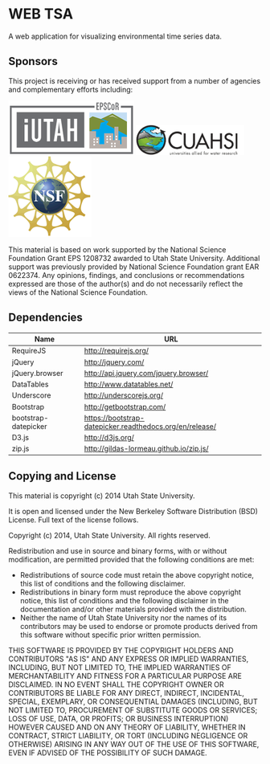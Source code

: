 WEB TSA
======

A web application for visualizing environmental time series data.

Sponsors
---------
This project is receiving or has received support from a number of agencies and complementary efforts including:

![iUTAH](/doc/images/iutah_eu_horz_sm.png)    ![CUAHSI](/doc/images/cuahsi_logo_sm.gif)    ![NSF](/doc/images/nsf.gif)

This material is based on work supported by the National Science Foundation Grant EPS 1208732 awarded to Utah State University.  Additional support was previously provided by National Science Foundation grant EAR 0622374.  Any opinions, findings, and conclusions or recommendations expressed are those of the author(s) and do not necessarily reflect the views of the National Science Foundation.

Dependencies
-------------

| Name |  URL
| ------------- | ----------- 
| RequireJS     | http://requirejs.org/
| jQuery        | http://jquery.com/
| jQuery.browser           | http://api.jquery.com/jquery.browser/
| DataTables            | http://www.datatables.net/
| Underscore           | http://underscorejs.org/
| Bootstrap           | http://getbootstrap.com/
| bootstrap-datepicker           | https://bootstrap-datepicker.readthedocs.org/en/release/
| D3.js           | http://d3js.org/
| zip.js           | http://gildas-lormeau.github.io/zip.js/

Copying and License
----------------------------

This material is copyright (c) 2014 Utah State University.

It is open and licensed under the New Berkeley Software Distribution (BSD) License.  Full text of the license follows.

Copyright (c) 2014, Utah State University. All rights reserved.

Redistribution and use in source and binary forms, with or without modification, are permitted provided that the following conditions are met:

*  Redistributions of source code must retain the above copyright notice, this list of conditions and the following disclaimer.
*  Redistributions in binary form must reproduce the above copyright notice, this list of conditions and the following disclaimer in the documentation and/or other materials provided with the distribution.
*  Neither the name of Utah State University nor the names of its contributors may be used to endorse or promote products derived from this software without specific prior written permission.

THIS SOFTWARE IS PROVIDED BY THE COPYRIGHT HOLDERS AND CONTRIBUTORS "AS IS" AND ANY EXPRESS OR IMPLIED WARRANTIES, INCLUDING, BUT NOT LIMITED TO, THE IMPLIED WARRANTIES OF MERCHANTABILITY AND FITNESS FOR A PARTICULAR PURPOSE ARE DISCLAIMED. IN NO EVENT SHALL THE COPYRIGHT OWNER OR CONTRIBUTORS BE LIABLE FOR ANY DIRECT, INDIRECT, INCIDENTAL, SPECIAL, EXEMPLARY, OR CONSEQUENTIAL DAMAGES (INCLUDING, BUT NOT LIMITED TO, PROCUREMENT OF SUBSTITUTE GOODS OR SERVICES; LOSS OF USE, DATA, OR PROFITS; OR BUSINESS INTERRUPTION) HOWEVER CAUSED AND ON ANY THEORY OF LIABILITY, WHETHER IN CONTRACT, STRICT LIABILITY, OR TORT (INCLUDING NEGLIGENCE OR OTHERWISE) ARISING IN ANY WAY OUT OF THE USE OF THIS SOFTWARE, EVEN IF ADVISED OF THE POSSIBILITY OF SUCH DAMAGE. 


